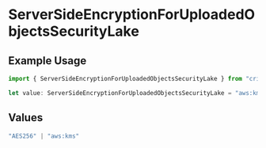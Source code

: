 # ServerSideEncryptionForUploadedObjectsSecurityLake

## Example Usage

```typescript
import { ServerSideEncryptionForUploadedObjectsSecurityLake } from "cribl-control-plane/models/operations";

let value: ServerSideEncryptionForUploadedObjectsSecurityLake = "aws:kms";
```

## Values

```typescript
"AES256" | "aws:kms"
```